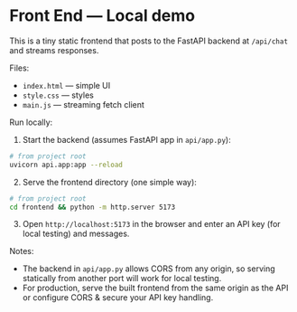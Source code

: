 # Front End — Local demo

This is a tiny static frontend that posts to the FastAPI backend at `/api/chat` and streams responses.

Files:
- `index.html` — simple UI
- `style.css` — styles
- `main.js` — streaming fetch client

Run locally:

1. Start the backend (assumes FastAPI app in `api/app.py`):

```bash
# from project root
uvicorn api.app:app --reload
```

2. Serve the frontend directory (one simple way):

```bash
# from project root
cd frontend && python -m http.server 5173
```

3. Open `http://localhost:5173` in the browser and enter an API key (for local testing) and messages.

Notes:
- The backend in `api/app.py` allows CORS from any origin, so serving statically from another port will work for local testing.
- For production, serve the built frontend from the same origin as the API or configure CORS & secure your API key handling.